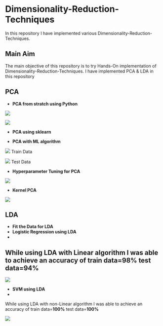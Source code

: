 # Dimensionality-Reduction-Techniques
In this repository I have implemented various Dimensionality-Reduction-Techniques.

## Main Aim
The main objective of this repository is to try Hands-On implementation of Dimensionality-Reduction-Techniques. I have implemented PCA & LDA in this repository


## PCA

- **PCA from stratch using Python**

![](/images/PCA_1.png) 

![](/images/PCA_2.png)


- **PCA using sklearn**


- **PCA  with ML algorithm**

![](/images/PCA_3.png)  Train Data

![](/images/PCA_4.png)  Test Data


- **Hyperparameter Tuning for PCA**

![](/images/PCA_5.png)


- **Kernel PCA**

![](/images/kernel_PCA_1.png)



## LDA

- **Fit the Data for LDA**
- **Logistic Regression using LDA**
- 
While using LDA with Linear algorithm I was able to achieve an accuracy of  train data=**98%**  test data=**94%**
- 
![](/images/LDA_1.png)

- **SVM using LDA**
- 
While using LDA with non-Linear algorithm I was able to achieve an accuracy of  train data=**100%**  test data=**100%**

![](/images/LDA_3.png)
